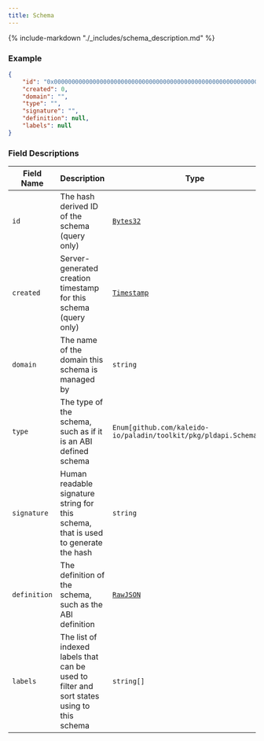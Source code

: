 ```yaml
---
title: Schema
---
```

{% include-markdown "./_includes/schema_description.md" %}

### Example

```json
{
    "id": "0x0000000000000000000000000000000000000000000000000000000000000000",
    "created": 0,
    "domain": "",
    "type": "",
    "signature": "",
    "definition": null,
    "labels": null
}
```

### Field Descriptions

| Field Name | Description | Type |
|------------|-------------|------|
| `id` | The hash derived ID of the schema (query only) | [`Bytes32`](simpletypes.md#bytes32) |
| `created` | Server-generated creation timestamp for this schema (query only) | [`Timestamp`](simpletypes.md#timestamp) |
| `domain` | The name of the domain this schema is managed by | `string` |
| `type` | The type of the schema, such as if it is an ABI defined schema | `Enum[github.com/kaleido-io/paladin/toolkit/pkg/pldapi.SchemaType]` |
| `signature` | Human readable signature string for this schema, that is used to generate the hash | `string` |
| `definition` | The definition of the schema, such as the ABI definition | [`RawJSON`](simpletypes.md#rawjson) |
| `labels` | The list of indexed labels that can be used to filter and sort states using to this schema | `string[]` |

